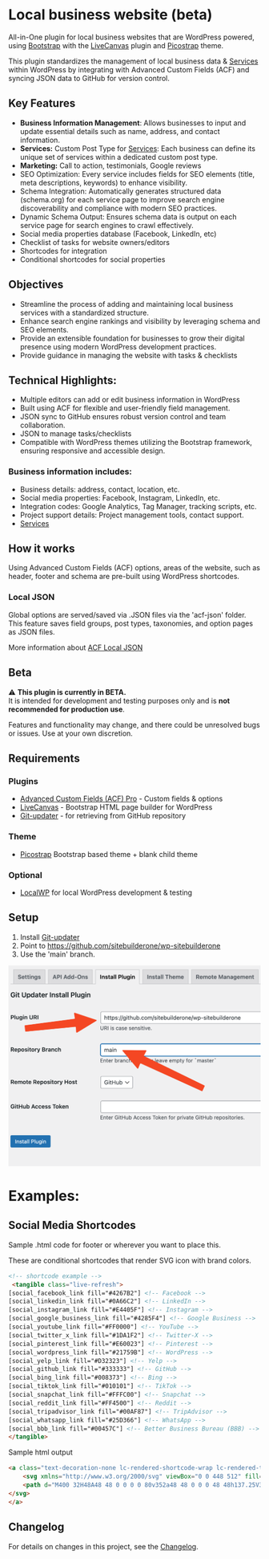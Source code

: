 # Local business website (beta)

All-in-One plugin for local business websites that are WordPress powered, using [Bootstrap](https://getbootstrap.com/) with the [LiveCanvas](https://www.sitebuilderone.com/go/livecanvas) plugin and [Picostrap](https://picostrap.com/) theme.

This plugin standardizes the management of local business data & [Services](SERVICES.md) within WordPress by integrating with Advanced Custom Fields (ACF) and syncing JSON data to GitHub for version control.

## Key Features

- **Business Information Management**: Allows businesses to input and update essential details such as name, address, and contact information.
- **Services:** Custom Post Type for [Services](SERVICES.md): Each business can define its unique set of services within a dedicated custom post type.
- **Marketing:** Call to action, testimonials, Google reviews
- SEO Optimization: Every service includes fields for SEO elements (title, meta descriptions, keywords) to enhance visibility.
- Schema Integration: Automatically generates structured data (schema.org) for each service page to improve search engine discoverability and compliance with modern SEO practices.
- Dynamic Schema Output: Ensures schema data is output on each service page for search engines to crawl effectively.
- Social media properties database (Facebook, LinkedIn, etc)
- Checklist of tasks for website owners/editors
- Shortcodes for integration
- Conditional shortcodes for social properties

## Objectives
- Streamline the process of adding and maintaining local business services with a standardized structure.
- Enhance search engine rankings and visibility by leveraging schema and SEO elements.
- Provide an extensible foundation for businesses to grow their digital presence using modern WordPress development practices.
- Provide guidance in managing the website with tasks & checklists

## Technical Highlights:
- Multiple editors can add or edit business information in WordPress
- Built using ACF for flexible and user-friendly field management.
- JSON sync to GitHub ensures robust version control and team collaboration.
- JSON to manage tasks/checklists
- Compatible with WordPress themes utilizing the Bootstrap framework, ensuring responsive and accessible design.


### Business information includes:

- Business details: address, contact, location, etc.
- Social media properties: Facebook, Instagram, LinkedIn, etc.
- Integration codes: Google Analytics, Tag Manager, tracking scripts, etc.
- Project support details: Project management tools, contact support.
- [Services](SERVICES.md)


## How it works

Using Advanced Custom Fields (ACF) options, areas of the website, such as header, footer and schema are pre-built using WordPress shortcodes.

### Local JSON
Global options are served/saved via .JSON files via the 'acf-json' folder. This feature saves field groups, post types, taxonomies, and option pages as JSON files.

More information about [ACF Local JSON](https://www.advancedcustomfields.com/resources/local-json/)

## Beta

⚠️ **This plugin is currently in BETA.**  
It is intended for development and testing purposes only and is **not recommended for production use**. 

Features and functionality may change, and there could be unresolved bugs or issues. Use at your own discretion.

## Requirements

### Plugins
- [Advanced Custom Fields (ACF) Pro](https://www.advancedcustomfields.com/) - Custom fields & options
- [LiveCanvas](https://www.sitebuilderone.com/go/livecanvas) - Bootstrap HTML page builder for WordPress
- [Git-updater](https://github.com/afragen/git-updater) - for retrieving from GitHub repository

### Theme
- [Picostrap](https://picostrap.com/) Bootstrap based theme + blank child theme

### Optional

- [LocalWP](https://localwp.com/) for local WordPress development & testing


## Setup

1. Install [Git-updater](https://github.com/afragen/git-updater)
2. Point to https://github.com/sitebuilderone/wp-sitebuilderone
3. Use the 'main' branch.

![Git updater settings](https://raw.githubusercontent.com/sitebuilderone/wp-sitebuilderone/refs/heads/main/assets/images/gitupdater.png)


# Examples: 

## Social Media Shortcodes


Sample .html code for footer or wherever you want to place this. 

These are conditional shortcodes that render SVG icon with brand colors.

```html
<!-- shortcode example -->
 <tangible class="live-refresh">
[social_facebook_link fill="#4267B2"] <!-- Facebook -->
[social_linkedin_link fill="#0A66C2"] <!-- LinkedIn -->
[social_instagram_link fill="#E4405F"] <!-- Instagram -->
[social_google_business_link fill="#4285F4"] <!-- Google Business -->
[social_youtube_link fill="#FF0000"] <!-- YouTube -->
[social_twitter_x_link fill="#1DA1F2"] <!-- Twitter-X -->
[social_pinterest_link fill="#E60023"] <!-- Pinterest -->
[social_wordpress_link fill="#21759B"] <!-- WordPress -->
[social_yelp_link fill="#D32323"] <!-- Yelp -->
[social_github_link fill="#333333"] <!-- GitHub -->
[social_bing_link fill="#008373"] <!-- Bing -->
[social_tiktok_link fill="#010101"] <!-- TikTok -->
[social_snapchat_link fill="#FFFC00"] <!-- Snapchat -->
[social_reddit_link fill="#FF4500"] <!-- Reddit -->
[social_tripadvisor_link fill="#00AF87"] <!-- TripAdvisor -->
[social_whatsapp_link fill="#25D366"] <!-- WhatsApp -->
[social_bbb_link fill="#00457C"] <!-- Better Business Bureau (BBB) -->
</tangible>
```

Sample html output

```html
<a class="text-decoration-none lc-rendered-shortcode-wrap lc-rendered-tangible" target="_blank" rel="noopener noreferrer" itemprop="sameAs" href="https://www.facebook.com/sitebuilderone/">
    <svg xmlns="http://www.w3.org/2000/svg" viewBox="0 0 448 512" fill="#4267B2" class="text-dark" width="2.1em" height="2.1em">
    <path d="M400 32H48A48 48 0 0 0 0 80v352a48 48 0 0 0 48 48h137.25V327.69h-63V256h63v-54.64c0-62.15 37-96.48 93.67-96.48 27.14 0 55.52 4.84 55.52 4.84v61h-31.27c-30.81 0-40.42 19.12-40.42 38.73V256h68.78l-11 71.69h-57.78V480H400a48 48 0 0 0 48-48V80a48 48 0 0 0-48-48z"></path>
</svg>
</a>
```



## Changelog

For details on changes in this project, see the [Changelog](CHANGELOG.md).

